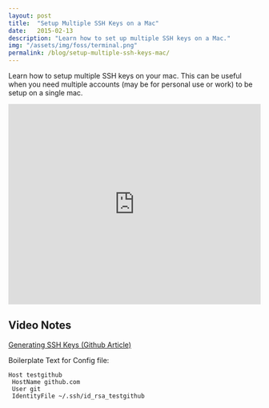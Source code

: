 ```yaml
---
layout: post
title:  "Setup Multiple SSH Keys on a Mac"
date:   2015-02-13
description: "Learn how to set up multiple SSH keys on a Mac."
img: "/assets/img/foss/terminal.png"
permalink: /blog/setup-multiple-ssh-keys-mac/
---
```


Learn how to setup multiple SSH keys on your mac. This can be useful when you need multiple accounts (may be for personal use or work) to be setup on a single mac.

<iframe width="100%" height="400" src="https://www.youtube.com/embed/9u4QPEMFK4A" frameborder="0" allow="accelerometer; autoplay; encrypted-media; gyroscope; picture-in-picture" allowfullscreen></iframe>

## Video Notes

[Generating SSH Keys (Github Article)][generating-ssh-keys]

Boilerplate Text for Config file:
```
Host testgithub
 HostName github.com
 User git
 IdentityFile ~/.ssh/id_rsa_testgithub
```

[generating-ssh-keys]: https://help.github.com/articles/generating-an-ssh-key/
